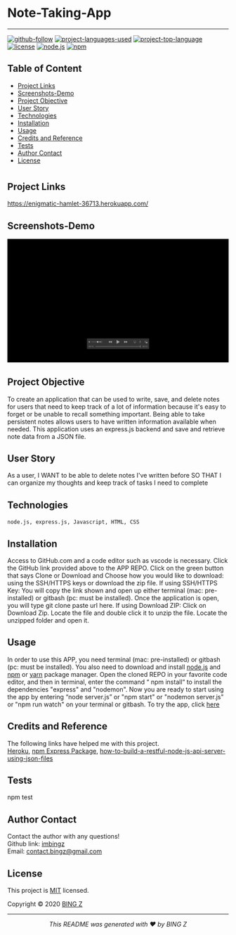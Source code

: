 # Note-Taking-App
<hr>

 
  [![github-follow](https://img.shields.io/github/followers/imbingz?label=Follow&logoColor=purple&style=social)](https://github.com/imbingz)
  [![project-languages-used](https://img.shields.io/github/languages/count/imbingz/Note-Taking-App?color=important)](https://github.com/imbingz/Note-Taking-App)
  [![project-top-language](https://img.shields.io/github/languages/top/imbingz/Note-Taking-App?color=blueviolet)](https://github.com/imbingz/Note-Taking-App)
  [![license](https://img.shields.io/badge/License-MIT-brightgreen.svg)](https://choosealicense.com/licenses/mit/)
  [![node.js](https://img.shields.io/node/v/c?color=pink)](https://nodejs.org/en/)
  [![npm](https://img.shields.io/npm/v/npm?color=blue&logo=npm)](https://www.npmjs.com/package/inquirer)

  ## Table of Content
  * [ Project Links ](#Project-Links)
  * [ Screenshots-Demo ](#Screenshots-Demo)
  * [ Project Objective ](#Project-Objective)
  * [ User Story ](#User-Story)
  * [ Technologies ](#Technologies)
  * [ Installation ](#Installation)
  * [ Usage ](#Usage)
  * [ Credits and Reference ](#Credits-and-Reference)
  * [ Tests ](#Tests)
  * [ Author Contact ](#Author-Contact)
  * [ License ](#License)
  #

  ##  Project Links
  https://enigmatic-hamlet-36713.herokuapp.com/<br>


  ## Screenshots-Demo
  <kbd>![screenshot-demo1](./public/assets/images/demo.gif)</kbd>
  
  ## Project Objective
  To create an application that can be used to write, save, and delete notes for users that need to keep track of a lot of information because it's easy to forget or be unable to recall something important. Being able to take persistent notes allows users to have written information available when needed. This application uses an express.js backend and save and retrieve note data from a JSON file.

  
  ## User Story
  As a user, I WANT to be able to delete notes I've written before
  SO THAT I can organize my thoughts and keep track of tasks I need to complete

  ## Technologies 
  ```
  node.js, express.js, Javascript, HTML, CSS
  ```
  
  ## Installation
  Access to GitHub.com and a code editor such as vscode is necessary. Click the GitHub link provided above to the APP REPO. Click on the green button that says Clone or Download and Choose how you would like to download: using the SSH/HTTPS keys or download the zip file. If using SSH/HTTPS Key: You will copy the link shown and open up either terminal (mac: pre-installed) or gitbash (pc: must be installed). Once the application is open, you will type git clone paste url here. If using Download ZIP: Click on Download Zip. Locate the file and double click it to unzip the file. Locate the unzipped folder and open it. 

  ## Usage 
  In order to use this APP, you need terminal (mac: pre-installed) or gitbash (pc: must be installed). You also need to download and install [node.js](https://nodejs.org/en/) and [npm](www.npmjs.com) or [yarn](https://yarnpkg.com/) package manager. Open the cloned REPO in your favorite code editor, and then in terminal, enter the command “ npm install“ to install the dependencies "express" and "nodemon". Now you are ready to start using  the app by entering “node server.js” or "npm start" or "nodemon server.js" or "npm run watch" on your terminal or gitbash. 
  To try the app, click [here](https://enigmatic-hamlet-36713.herokuapp.com/)
  
  ## Credits and Reference
  The following links have helped me with this project. <br> [Heroku](https://heroku.com), [npm Express Package](https://www.npmjs.com/package/express), [how-to-build-a-restful-node-js-api-server-using-json-files](https://robkendal.co.uk/blog/how-to-build-a-restful-node-js-api-server-using-json-files)


  ## Tests
  npm test

  ## Author Contact
  Contact the author with any questions!<br>
  Github link: [imbingz](https://github.com/imbingz)<br>
  Email: contact.bingz@gmail.com

  ## License
  This project is [MIT](https://choosealicense.com/licenses/mit/) licensed.<br />

  Copyright © 2020 [BING Z](https://imbingz.github.io/Responsive-Website-Portfolio/)
  
  <hr>
  <p align='center'><i>
  This README was generated with ❤️ by BING Z
  </i></p>
  

 
 
